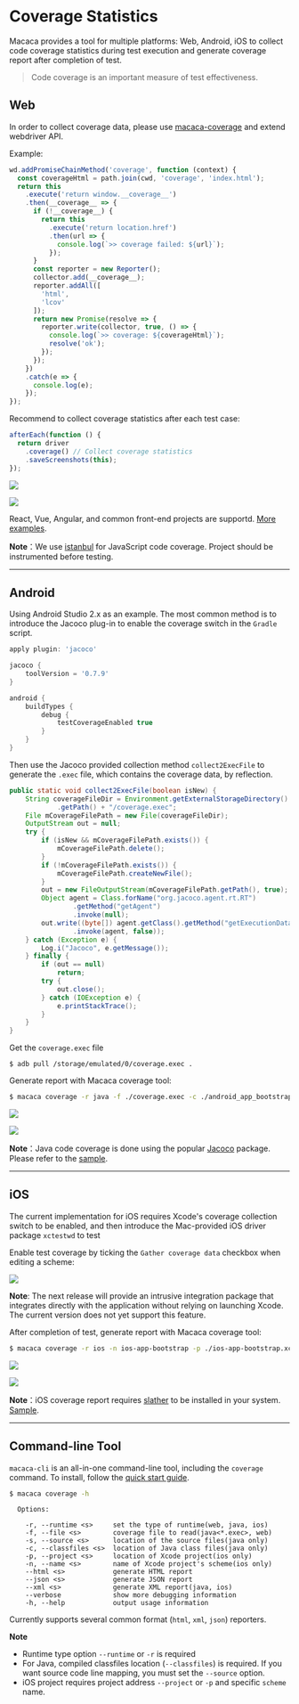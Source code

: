 # Coverage Statistics

Macaca provides a tool for multiple platforms: Web, Android, iOS to collect code coverage statistics during test execution and generate coverage report after completion of test.

> Code coverage is an important measure of test effectiveness.

## Web

In order to collect coverage data, please use [macaca-coverage](//github.com/macacajs/macaca-coverage) and extend webdriver API.

Example:

```javascript
wd.addPromiseChainMethod('coverage', function (context) {
  const coverageHtml = path.join(cwd, 'coverage', 'index.html');
  return this
    .execute('return window.__coverage__')
    .then(__coverage__ => {
      if (!__coverage__) {
        return this
          .execute('return location.href')
          .then(url => {
            console.log(`>> coverage failed: ${url}`);
          });
      }
      const reporter = new Reporter();
      collector.add(__coverage__);
      reporter.addAll([
        'html',
        'lcov'
      ]);
      return new Promise(resolve => {
        reporter.write(collector, true, () => {
          console.log(`>> coverage: ${coverageHtml}`);
          resolve('ok');
        });
      });
    })
    .catch(e => {
      console.log(e);
    });
});
```

Recommend to collect coverage statistics after each test case:

```javascript
afterEach(function () {
  return driver
    .coverage()	// Collect coverage statistics
    .saveScreenshots(this);
});
```

![](https://wx3.sinaimg.cn/large/6d308bd9gy1forkepibstj21kw0r6gta.jpg)

![](https://wx3.sinaimg.cn/large/6d308bd9gy1forl1pd99pj211x0rtgrt.jpg)

React, Vue, Angular, and common front-end projects are supportd. [More examples](//github.com/macacajs/awesome-macaca#coverage).

**Note**：We use [istanbul](//github.com/gotwarlost/istanbul) for JavaScript code coverage. Project should be instrumented before testing.

---

## Android

Using Android Studio 2.x as an example. The most common method is to introduce the Jacoco plug-in to enable the coverage switch in the `Gradle` script.

```gradle
apply plugin: 'jacoco'

jacoco {
    toolVersion = '0.7.9'
}

android {
    buildTypes {
        debug {
            testCoverageEnabled true
        }
    }
}
```

Then use the Jacoco provided collection method `collect2ExecFile` to generate the `.exec` file, which contains the coverage data, by reflection.

```java
public static void collect2ExecFile(boolean isNew) {
    String coverageFileDir = Environment.getExternalStorageDirectory()
            .getPath() + "/coverage.exec";
    File mCoverageFilePath = new File(coverageFileDir);
    OutputStream out = null;
    try {
        if (isNew && mCoverageFilePath.exists()) {
            mCoverageFilePath.delete();
        }
        if (!mCoverageFilePath.exists()) {
            mCoverageFilePath.createNewFile();
        }
        out = new FileOutputStream(mCoverageFilePath.getPath(), true);
        Object agent = Class.forName("org.jacoco.agent.rt.RT")
                .getMethod("getAgent")
                .invoke(null);
        out.write((byte[]) agent.getClass().getMethod("getExecutionData", boolean.class)
                .invoke(agent, false));
    } catch (Exception e) {
        Log.i("Jacoco", e.getMessage());
    } finally {
        if (out == null)
            return;
        try {
            out.close();
        } catch (IOException e) {
            e.printStackTrace();
        }
    }
}
```

Get the `coverage.exec` file

```
$ adb pull /storage/emulated/0/coverage.exec .
```

Generate report with Macaca coverage tool:

```bash
$ macaca coverage -r java -f ./coverage.exec -c ./android_app_bootstrap/build/intermediates/classes/debug -s ./android_app_bootstrap/src/main/java --html ./reporter
```
![](https://wx3.sinaimg.cn/large/6d308bd9gy1forl1qm602j21kw0sn15x.jpg)

![](https://wx3.sinaimg.cn/large/6d308bd9gy1forl1qxn7ij21kw16zkam.jpg)

**Note**：Java code coverage is done using the popular [Jacoco]((//github.com/jacoco/jacoco)) package. Please refer to the [sample](//github.com/macacajs/awesome-macaca#coverage).

---

## iOS

The current implementation for iOS requires Xcode's coverage collection switch to be enabled, and then introduce the Mac-provided iOS driver package `xctestwd` to test

Enable test coverage by ticking the `Gather coverage data` checkbox when editing a scheme:

![](https://wx2.sinaimg.cn/large/6d308bd9gy1forlbdrx66j20ow0e0q55.jpg)

**Note**: The next release will provide an intrusive integration package that integrates directly with the application without relying on launching Xcode. The current version does not yet support this feature.

After completion of test, generate report with Macaca coverage tool:

```bash
$ macaca coverage -r ios -n ios-app-bootstrap -p ./ios-app-bootstrap.xcodeproj --html ./reporter
```

![](https://wx3.sinaimg.cn/large/6d308bd9gy1forlgyhm6tj21030ok78y.jpg)

![](https://wx3.sinaimg.cn/large/6d308bd9gy1forlgyonr0j21030ok79b.jpg)

**Note**：iOS coverage report requires [slather](//github.com/SlatherOrg/slather) to be installed in your system. [Sample](//github.com/macacajs/awesome-macaca#coverage).

---

## Command-line Tool

`macaca-cli` is an all-in-one command-line tool, including the `coverage` command. To install, follow the [quick start guide](./quick-start).

```bash
$ macaca coverage -h
```

```
  Options:

    -r, --runtime <s>     set the type of runtime(web, java, ios)
    -f, --file <s>        coverage file to read(java<*.exec>, web)
    -s, --source <s>      location of the source files(java only)
    -c, --classfiles <s>  location of Java class files(java only)
    -p, --project <s>     location of Xcode project(ios only)
    -n, --name <s>        name of Xcode project's scheme(ios only)
    --html <s>            generate HTML report
    --json <s>            generate JSON report
    --xml <s>             generate XML report(java, ios)
    --verbose             show more debugging information
    -h, --help            output usage information
```

Currently supports several common format (`html`, `xml`, `json`) reporters.

**Note**

- Runtime type option `--runtime` or `-r` is required
- For Java, compiled classfiles location (`--classfiles`) is required. If you want source code line mapping, you must set the `--source` option.
- iOS project requires project address `--project` or `-p` and specific `scheme` name.
